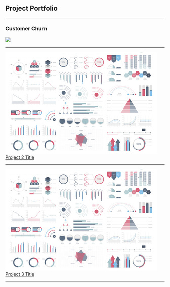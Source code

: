 ## Project Portfolio

---

### Customer Churn

<a href="https://github.com/Abhijith-Upadhya/abhijith-upadhya.github.io/tree/main/Customer%20Churn"><img src="https://chargezoom.com/hubfs/Imported_Blog_Media/churn.png"/></a>

---

<img src="images/dummy_thumbnail.jpg?raw=true">[Project 2 Title](/pdf/sample_presentation.pdf)</img>

---

<img src="images/dummy_thumbnail.jpg?raw=true">[Project 3 Title](http://example.com/)</img>

---
